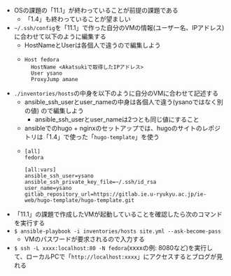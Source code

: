 - OSの課題の「11\.1」が終わっていることが前提の課題である
  - 「1\.4」も終わっていることが望ましい
- `~/.ssh/config`を「11\.1」で作った自分のVMの情報\(ユーザー名、IPアドレス\)に合わせて以下のように編集する
  - HostNameとUserは各個人で違うので編集しよう
  - ```
    Host fedora
      HostName <Akatsukiで取得したIPアドレス>
      User ysano
      ProxyJump amane 
    ```
- `./inventories/hosts`の中身を以下のように自分のVMに合わせて記述する
  - ansible_ssh_userとuser_nameの中身は各個人で違う\(ysanoではなく別の値\) ので編集しよう
    - ansible_ssh_userとuser_nameは2つとも同じ値にすること
  - ansibleでのhugo + nginxのセットアップでは、hugoのサイトのレポジトリは「1\.4」で使った「`hugo-template`」を使う
  - ```
    [all]
    fedora
    
    [all:vars]
    ansible_ssh_user=ysano
    ansible_ssh_private_key_file=~/.ssh/id_rsa
    user_name=ysano
    gitlab_repository_url=https://gitlab.ie.u-ryukyu.ac.jp/ie-web/hugo-template/hugo-template.git
    ```
- 「11\.1」の課題で作成したVMが起動していることを確認したら次のコマンドを実行する
- `$ ansible-playbook -i inventories/hosts site.yml --ask-become-pass`
  - VMのパスワードが要求されるので入力する
- `$ ssh -L xxxx:localhost:80 -N fedora`\(xxxxの例: 8080など\)を実行して、ローカルPCで「`http://localhost:xxxx`」にアクセスするとブログが見れる
